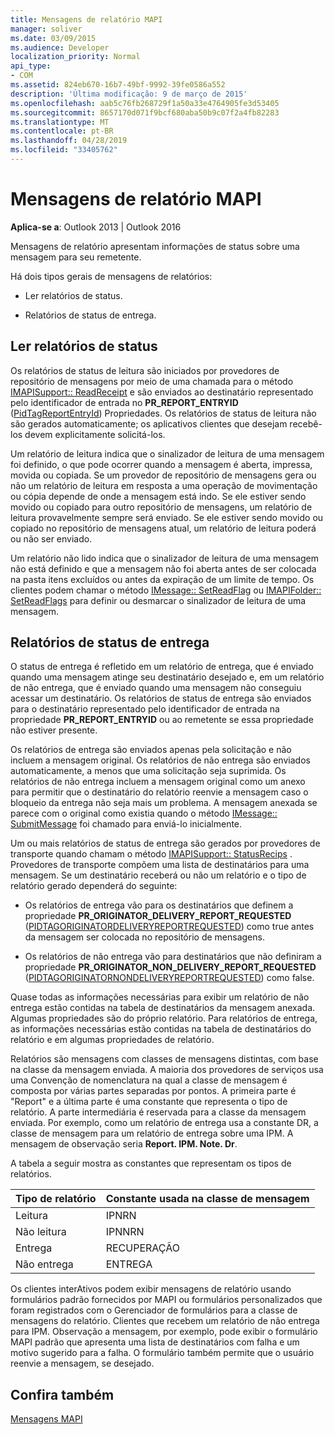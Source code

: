 ```yaml
---
title: Mensagens de relatório MAPI
manager: soliver
ms.date: 03/09/2015
ms.audience: Developer
localization_priority: Normal
api_type:
- COM
ms.assetid: 824eb670-16b7-49bf-9992-39fe0586a552
description: 'Última modificação: 9 de março de 2015'
ms.openlocfilehash: aab5c76fb268729f1a50a33e4764905fe3d53405
ms.sourcegitcommit: 8657170d071f9bcf680aba50b9c07f2a4fb82283
ms.translationtype: MT
ms.contentlocale: pt-BR
ms.lasthandoff: 04/28/2019
ms.locfileid: "33405762"
---
```

# <a name="mapi-report-messages"></a>Mensagens de relatório MAPI

  
  
**Aplica-se a**: Outlook 2013 | Outlook 2016 
  
Mensagens de relatório apresentam informações de status sobre uma mensagem para seu remetente.
  
Há dois tipos gerais de mensagens de relatórios:
  
- Ler relatórios de status.
    
- Relatórios de status de entrega.
    
## <a name="read-status-reports"></a>Ler relatórios de status

Os relatórios de status de leitura são iniciados por provedores de repositório de mensagens por meio de uma chamada para o método [IMAPISupport:: ReadReceipt](imapisupport-readreceipt.md) e são enviados ao destinatário representado pelo identificador de entrada no **PR_REPORT_ENTRYID** ([PidTagReportEntryId](pidtagreportentryid-canonical-property.md)) Propriedades. Os relatórios de status de leitura não são gerados automaticamente; os aplicativos clientes que desejam recebê-los devem explicitamente solicitá-los.
  
Um relatório de leitura indica que o sinalizador de leitura de uma mensagem foi definido, o que pode ocorrer quando a mensagem é aberta, impressa, movida ou copiada. Se um provedor de repositório de mensagens gera ou não um relatório de leitura em resposta a uma operação de movimentação ou cópia depende de onde a mensagem está indo. Se ele estiver sendo movido ou copiado para outro repositório de mensagens, um relatório de leitura provavelmente sempre será enviado. Se ele estiver sendo movido ou copiado no repositório de mensagens atual, um relatório de leitura poderá ou não ser enviado. 
  
Um relatório não lido indica que o sinalizador de leitura de uma mensagem não está definido e que a mensagem não foi aberta antes de ser colocada na pasta itens excluídos ou antes da expiração de um limite de tempo. Os clientes podem chamar o método [IMessage:: SetReadFlag](imessage-setreadflag.md) ou [IMAPIFolder:: SetReadFlags](imapifolder-setreadflags.md) para definir ou desmarcar o sinalizador de leitura de uma mensagem. 
  
## <a name="delivery-status-reports"></a>Relatórios de status de entrega

O status de entrega é refletido em um relatório de entrega, que é enviado quando uma mensagem atinge seu destinatário desejado e, em um relatório de não entrega, que é enviado quando uma mensagem não conseguiu acessar um destinatário. Os relatórios de status de entrega são enviados para o destinatário representado pelo identificador de entrada na propriedade **PR_REPORT_ENTRYID** ou ao remetente se essa propriedade não estiver presente. 
  
Os relatórios de entrega são enviados apenas pela solicitação e não incluem a mensagem original. Os relatórios de não entrega são enviados automaticamente, a menos que uma solicitação seja suprimida. Os relatórios de não entrega incluem a mensagem original como um anexo para permitir que o destinatário do relatório reenvie a mensagem caso o bloqueio da entrega não seja mais um problema. A mensagem anexada se parece com o original como existia quando o método [IMessage:: SubmitMessage](imessage-submitmessage.md) foi chamado para enviá-lo inicialmente. 
  
Um ou mais relatórios de status de entrega são gerados por provedores de transporte quando chamam o método [IMAPISupport:: StatusRecips](imapisupport-statusrecips.md) . Provedores de transporte compõem uma lista de destinatários para uma mensagem. Se um destinatário receberá ou não um relatório e o tipo de relatório gerado dependerá do seguinte: 
  
- Os relatórios de entrega vão para os destinatários que definem a propriedade **PR_ORIGINATOR_DELIVERY_REPORT_REQUESTED** ([PIDTAGORIGINATORDELIVERYREPORTREQUESTED](pidtagoriginatordeliveryreportrequested-canonical-property.md)) como true antes da mensagem ser colocada no repositório de mensagens.
    
- Os relatórios de não entrega vão para destinatários que não definiram a propriedade **PR_ORIGINATOR_NON_DELIVERY_REPORT_REQUESTED** ([PIDTAGORIGINATORNONDELIVERYREPORTREQUESTED](pidtagoriginatornondeliveryreportrequested-canonical-property.md)) como false. 
    
Quase todas as informações necessárias para exibir um relatório de não entrega estão contidas na tabela de destinatários da mensagem anexada. Algumas propriedades são do próprio relatório. Para relatórios de entrega, as informações necessárias estão contidas na tabela de destinatários do relatório e em algumas propriedades de relatório. 
  
Relatórios são mensagens com classes de mensagens distintas, com base na classe da mensagem enviada. A maioria dos provedores de serviços usa uma Convenção de nomenclatura na qual a classe de mensagem é composta por várias partes separadas por pontos. A primeira parte é "Report" e a última parte é uma constante que representa o tipo de relatório. A parte intermediária é reservada para a classe da mensagem enviada. Por exemplo, como um relatório de entrega usa a constante DR, a classe de mensagem para um relatório de entrega sobre uma IPM. A mensagem de observação seria **Report. IPM. Note. Dr**.
  
A tabela a seguir mostra as constantes que representam os tipos de relatórios.
  
|**Tipo de relatório**|**Constante usada na classe de mensagem**|
|:-----|:-----|
|Leitura  <br/> |IPNRN  <br/> |
|Não leitura  <br/> |IPNNRN  <br/> |
|Entrega  <br/> |RECUPERAÇÃO  <br/> |
|Não entrega  <br/> |ENTREGA  <br/> |
   
Os clientes interAtivos podem exibir mensagens de relatório usando formulários padrão fornecidos por MAPI ou formulários personalizados que foram registrados com o Gerenciador de formulários para a classe de mensagens do relatório. Clientes que recebem um relatório de não entrega para IPM. Observação a mensagem, por exemplo, pode exibir o formulário MAPI padrão que apresenta uma lista de destinatários com falha e um motivo sugerido para a falha. O formulário também permite que o usuário reenvie a mensagem, se desejado. 
  
## <a name="see-also"></a>Confira também



[Mensagens MAPI](mapi-messages.md)

